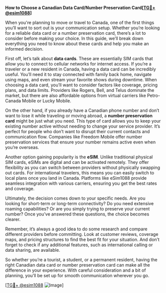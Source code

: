 **How to Choose a Canadian Data Card/Number Preservation Card[[TG💪+ @esim1088](https://t.me/s/esim1088)]**

When you're planning to move or travel to Canada, one of the first things you’ll want to sort out is your communication setup. Whether you’re looking for a reliable data card or a number preservation card, there’s a lot to consider before making your choice. In this guide, we’ll break down everything you need to know about these cards and help you make an informed decision.

First off, let’s talk about **data cards**. These are essentially SIM cards that allow you to connect to cellular networks for internet access. If you’re a traveler or a new resident in Canada, having a data card can be incredibly useful. You’ll need it to stay connected with family back home, navigate using maps, and even stream your favorite shows during downtime. When choosing a data card, you’ll want to consider factors like coverage, pricing plans, and data limits. Providers like Rogers, Bell, and Telus dominate the market, but there are also affordable options from virtual carriers like Petro-Canada Mobile or Lucky Mobile.

On the other hand, if you already have a Canadian phone number and don’t want to lose it while traveling or moving abroad, a **number preservation card** might be just what you need. This type of card allows you to keep your existing number active without needing to change your service provider. It’s perfect for people who don’t want to disrupt their current contacts and communication flow. Companies like Freedom Mobile offer number preservation services that ensure your number remains active even when you’re overseas.

Another option gaining popularity is the **eSIM**. Unlike traditional physical SIM cards, eSIMs are digital and can be activated remotely. They offer flexibility as you can switch between providers without physically swapping out cards. For international travelers, this means you can easily switch to local plans once you land in Canada. Platforms like eSim1088 provide seamless integration with various carriers, ensuring you get the best rates and coverage.

Ultimately, the decision comes down to your specific needs. Are you looking for short-term or long-term connectivity? Do you need extensive roaming capabilities? Or are you simply trying to preserve your current number? Once you’ve answered these questions, the choice becomes clearer.

Remember, it’s always a good idea to do some research and compare different providers before committing. Look at customer reviews, coverage maps, and pricing structures to find the best fit for your situation. And don’t forget to check if any additional features, such as international calling or data sharing, are available.

So whether you’re a tourist, a student, or a permanent resident, having the right Canadian data card or number preservation card can make all the difference in your experience. With careful consideration and a bit of planning, you’ll be set up for smooth communication wherever you go.

[[TG💪+ @esim1088](https://t.me/s/esim1088) ![Image](https://i.postimg.cc/Y0z9fWf4/image.png)]